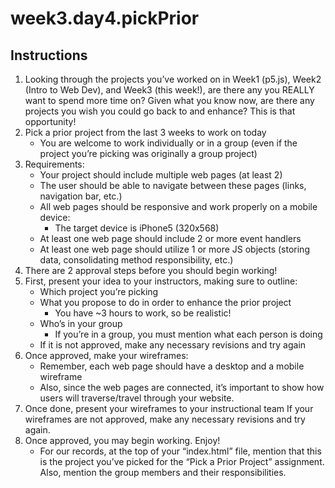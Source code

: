 # week3.day4.pickPrior

## Instructions
1. Looking through the projects you’ve worked on in Week1 (p5.js), Week2 (Intro to Web Dev), and Week3 (this week!), are there any you REALLY want to spend more time on? Given what you know now, are there any projects you wish you could go back to and enhance? This is that opportunity!
2. Pick a prior project from the last 3 weeks to work on today
   - You are welcome to work individually or in a group (even if the project you’re picking was originally a group project)
3. Requirements:
   - Your project should include multiple web pages (at least 2)
   - The user should be able to navigate between these pages (links, navigation bar, etc.)
   - All web pages should be responsive and work properly on a mobile device:
     - The target device is iPhone5 (320x568)
   - At least one web page should include 2 or more event handlers
   - At least one web page should utilize 1 or more JS objects (storing data, consolidating method responsibility, etc.)
4. There are 2 approval steps before you should begin working!
5. First, present your idea to your instructors, making sure to outline:
   - Which project you’re picking
   - What you propose to do in order to enhance the prior project
     - You have ~3 hours to work, so be realistic!
   - Who’s in your group
     - If you’re in a group, you must mention what each person is doing
   - If it is not approved, make any necessary revisions and try again
6. Once approved, make your wireframes:
   - Remember, each web page should have a desktop and a mobile wireframe
   - Also, since the web pages are connected, it’s important to show how users will traverse/travel through your website.
7. Once done, present your wireframes to your instructional team
If your wireframes are not approved, make any necessary revisions and try again.
8. Once approved, you may begin working. Enjoy!
   - For our records, at the top of your “index.html” file, mention that this is the project you’ve picked for the “Pick a Prior Project” assignment. Also, mention the group members and their responsibilities.

